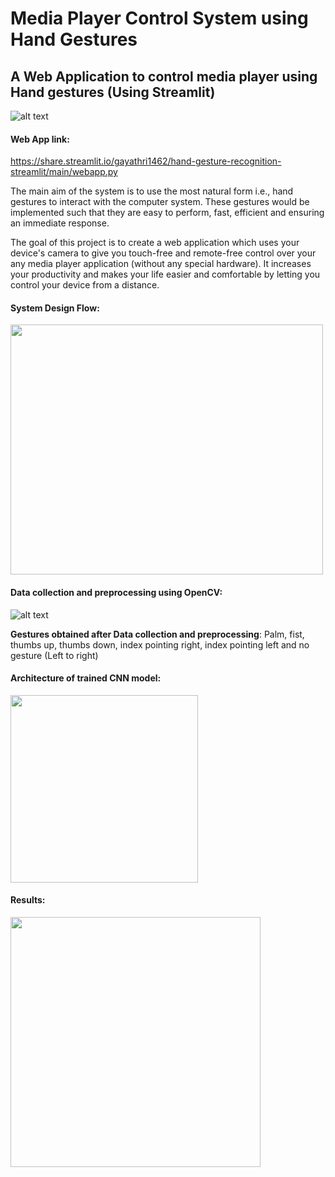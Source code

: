 # Media Player Control System using Hand Gestures

## A Web Application to control media player using Hand gestures (Using Streamlit)

![alt text](https://github.com/gayathri1462/Hand-Gesture-Recognition-Streamlit/blob/main/images/cam%20page.png?raw=true)

#### Web App link: 

https://share.streamlit.io/gayathri1462/hand-gesture-recognition-streamlit/main/webapp.py

The main aim of the system is to use the most natural form i.e., hand gestures to interact with the computer system. These gestures would be implemented such that they are easy to perform, fast, efficient and ensuring an immediate response. 

The goal of this project is to create a web application which uses your device's camera to give you touch-free  and remote-free control over your any  media player application (without any special hardware). It increases your  productivity and makes your life easier and comfortable by letting you control your device from a distance.

#### System Design Flow: 
<img src="https://github.com/gayathri1462/Hand-Gesture-Recognition-Streamlit/blob/main/images/design.png?raw=true.type" width="500" height="400">

#### Data collection and preprocessing using OpenCV: 
![alt text](https://github.com/gayathri1462/Hand-Gesture-Recognition-Streamlit/blob/main/images/gestures.png?raw=true)

**Gestures obtained after Data collection and preprocessing**:
Palm, fist, thumbs up, thumbs down, index pointing right, index pointing left and no gesture (Left to right)

#### Architecture of trained CNN model: 
<img src="https://github.com/gayathri1462/Hand-Gesture-Recognition-Streamlit/blob/main/images/model.jpg?raw=true.type" width="300" height="300">

#### Results: 
<img src="https://github.com/gayathri1462/Hand-Gesture-Recognition-Streamlit/blob/main/images/results.png?raw=true.type" width="400" height="400">

